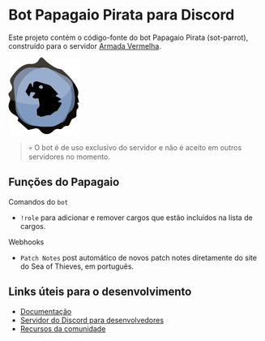 # Bot Papagaio Pirata para Discord

Este projeto contém o código-fonte do bot Papagaio Pirata (sot-parrot), construído para o servidor [Armada Vermelha](https://discord.gg/tjzP6C5JP5).

![Papagaio do Sea of Thieves](https://github.com/fe-lopes/discord-sot-bot/raw/main/assets/sot-parrot.svg?raw=true)

> 💀 O bot é de uso exclusivo do servidor e não é aceito em outros servidores no momento.

## Funções do Papagaio

Comandos do `bot`

- `!role` para adicionar e remover cargos que estão incluídos na lista de cargos.

Webhooks

- `Patch Notes` post automático de novos patch notes diretamente do site do Sea of Thieves, em português.

## Links úteis para o desenvolvimento

- [Documentação](https://discord.com/developers/docs/intro)
- [Servidor do Discord para desenvolvedores](https://discord.gg/discord-developers)
- [Recursos da comunidade](https://discord.com/developers/docs/topics/community-resources#community-resources)
